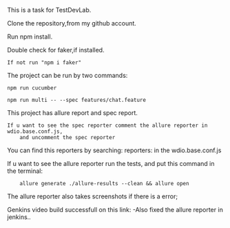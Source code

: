 This is a task for TestDevLab.

Clone the repository,from my github account.

Run npm install.

Double check for faker,if installed.

    If not run "npm i faker"

The project can be run by two commands:

    npm run cucumber

    npm run multi -- --spec features/chat.feature

This project has allure report and spec report.

    If u want to see the spec reporter comment the allure reporter in wdio.base.conf.js,
        and uncomment the spec reporter 

You can find this reporters by searching: 
        reporters: in the wdio.base.conf.js 

If u want to see the allure reporter run the tests,
    and put this command in the terminal: 
        
        allure generate ./allure-results --clean && allure open

The allure reporter also takes screenshots if there is a error;

Genkins video build successfull on this link:
-Also fixed the allure reporter in jenkins.. 
  
